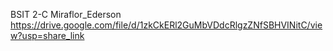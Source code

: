 BSIT 2-C
Miraflor_Ederson
https://drive.google.com/file/d/1zkCkERl2GuMbVDdcRlgzZNfSBHVINitC/view?usp=share_link
